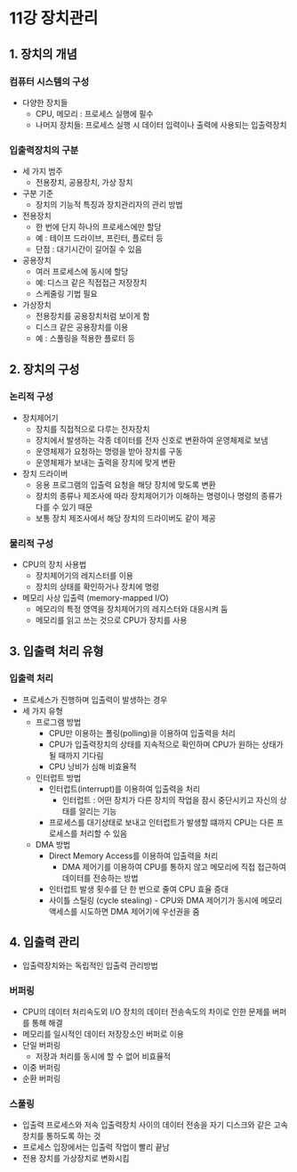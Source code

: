# 11강 장치관리

## 1. 장치의 개념

### 컴퓨터 시스템의 구성

- 다양한 장치들
    - CPU, 메모리 : 프로세스 실행에 필수
    - 나머지 장치들: 프로세스 실행 시 데이터 입력이나 출력에 사용되는 입출력장치

### 입출력장치의 구분

- 세 가지 범주
    - 전용장치, 공용장치, 가상 장치
- 구분 기준
    - 장치의 기능적 특징과 장치관리자의 관리 방법
- 전용장치
    - 한 번에 단지 하나의 프로세스에만 할당
    - 예 : 테이프 드라이브, 프린터, 플로터 등
    - 단점 : 대기시간이 길어질 수 있음
- 공용장치
    - 여러 프로세스에 동시에 할당
    - 예: 디스크 같은 직접접근 저장장치
    - 스케줄링 기법 필요
- 가상장치
    - 전용장치를 공용장치처럼 보이게 함
    - 디스크 같은 공용장치를 이용
    - 예 : 스풀링을 적용한 플로터 등

## 2. 장치의 구성

### 논리적 구성

- 장치제어기
    - 장치를 직접적으로 다루는 전자장치
    - 장치에서 발생하는 각종 데이터를 전자 신호로 변환하여 운영체제로 보냄
    - 운영체제가 요청하는 명령을 받아 장치를 구동
    - 운영체제가 보내는 출력을 장치에 맞게 변환
- 장치 드라이버
    - 응용 프로그램의 입출력 요청을 해당 장치에 맞도록 변환
    - 장치의 종류나 제조사에 따라 장치제어기가 이해하는 명령이나 명령의 종류가 다를 수 있기 때문
    - 보통 장치 제조사에서 해당 장치의 드라이버도 같이 제공

### 물리적 구성

- CPU의 장치 사용법
    - 장치제어기의 레지스터를 이용
    - 장치의 상태를 확인하거나 장치에 명령
- 메모리 사상 입출력 (memory-mapped I/O)
    - 메모리의 특정 영역을 장치제어기의 레지스터와 대응시켜 둠
    - 메모리를 읽고 쓰는 것으로 CPU가 장치를 사용

## 3. 입출력 처리 유형

### 입출력 처리

- 프로세스가 진행하며 입출력이 발생하는 경우
- 세 가지 유형
    - 프로그램 방법
        - CPU만 이용하는 폴링(polling)을 이용하여 입출력을 처리
        - CPU가 입출력장치의 상태를 지속적으로 확인하며 CPU가 원하는 상태가 될 때까지 기다림
        - CPU 낭비가 심해 비효율적
    - 인터럽트 방법
        - 인터럽트(interrupt)를 이용하여 입출력을 처리
            - 인터럽트 : 어떤 장치가 다른 장치의 작업을 잠시 중단시키고 자신의 상태를 알리는 기능
        - 프로세스를 대기상태로 보내고 인터럽트가 발생할 떄까지 CPU는 다른 프로세스를 처리할 수 있음
    - DMA 방법
        - Direct Memory Access를 이용하여 입출력을 처리
            - DMA 제어기를 이용하여 CPU를 통하지 않고 메모리에 직접 접근하여 데이터를 전송하는 방법
        - 인터럽트 발생 횟수를 단 한 번으로 줄여 CPU 효율 증대
        - 사이틀 스틸링 (cycle stealing) - CPU와 DMA 제어기가 동시에 메모리 액세스를 시도하면 DMA 제어기에 우선권을 줌

## 4. 입출력 관리

- 입출력장치와는 독립적인 입출력 관리방법

### 버퍼링

- CPU의 데이터 처리속도외 I/O 장치의 데이터 전송속도의 차이로 인한 문제를 버퍼를 통해 해결
- 메모리를 일시적인 데이터 저장장소인 버퍼로 이용
- 단일 버퍼링
    - 저장과 처리를 동시에 할 수 없어 비효율적
- 이중 버퍼링
- 순환 버퍼링

### 스풀링

- 입출력 프로세스와 저속 입출력장치 사이의 데이터 전송을 자기 디스크와 같은 고속 장치를 통하도록 하는 것
- 프로세스 입장에서는 입출력 작업이 빨리 끝남
- 전용 장치를 가상장치로 변화시킴
